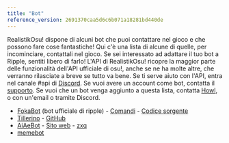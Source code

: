 ```yaml
---
title: "Bot"
reference_version: 2691370caa5d6c6b071a18281bd440de
---
```

RealistikOsu! dispone di alcuni bot che puoi contattare nel gioco e che possono fare cose fantastiche! Qui c'è una lista di alcune di quelle, per incominciare, contattali nel gioco. Se sei interessato ad adattare il tuo bot a Ripple, sentiti libero di farlo! L'API di RealistikOsu! ricopre la maggior parte delle funzionalità dell'API ufficiale di osu!, anche se ne ha molte altre, che verranno rilasciate a breve se tutto va bene. Se ti serve aiuto con l'API, entra nel canale #api di [Discord](https://discord.gg/0rJcZruIsA6rXuIx). Se vuoi avere un account come bot, contatta il [supporto](mailto:rosusupport@protonmail.com). Se vuoi che un bot venga aggiunto a questa lista, contatta [Howl](mailto:rosusupport@protonmail.com), o con un'email o tramite Discord.

* [FokaBot](https://ripple.moe/?u=999) (bot ufficiale di ripple) - [Comandi](https://ripple.moe/index.php?p=16&id=4) - [Codice sorgente](https://git.zxq.co/ripple/pep.py/src/master/constants/fokabotCommands.py)
* [Tillerino](https://ripple.moe/?u=8887) - [GitHub](https://github.com/Tillerino/Tillerinobot)
* [AiAeBot](https://ripple.moe/?u=9973) - [Sito web](https://pi.aiaegames.xyz/) - [zxq](https://zxq.co/AiAeGames/AiAeBot)
* [memebot](https://ripple.moe/?u=12739)
